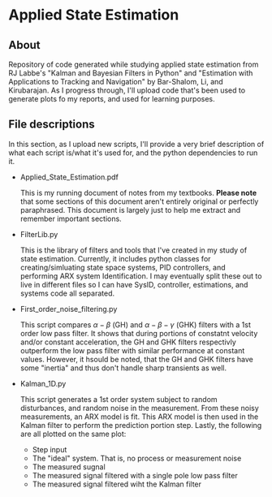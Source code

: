 # Applied State Estimation

## About
Repository of code generated while studying applied state estimation from RJ Labbe's "Kalman and Bayesian Filters in Python" and "Estimation with Applications to Tracking and Navigation" by Bar-Shalom, Li, and Kirubarajan. As I progress through, I'll upload code that's been used to generate plots fo my reports, and used for learning purposes.

## File descriptions
In this section, as I upload new scripts, I'll provide a very brief description of what each script is/what it's used for, and the python dependencies to run it.
- Applied_State_Estimation.pdf
  
    This is my running document of notes from my textbooks. **Please note** that some sections of this document aren't entirely original or perfectly paraphrased. This document is largely just to help me extract and remember important sections.
  
- FilterLib.py

    This is the library of filters and tools that I've created in my study of state estimation. Currently, it includes python classes for creating/simluating state space systems, PID controllers, and performing ARX system Identification. I may eventually split these out to live in different files so I can have SysID, controller, estimations, and systems code all separated.
  
- First_order_noise_filtering.py

    This script compares $\alpha-\beta$ (GH) and  $\alpha-\beta-\gamma$ (GHK) filters with a 1st order low pass filter. It shows that during portions of constatnt velocity and/or constant acceleration, the GH and GHK filters respectivly outperform the low pass filter with similar performance at constant values. However, it hsould be noted, that the GH and GHK filters have some "inertia" and thus don't handle sharp transients as well.
  
- Kalman_1D.py

  This script generates a 1st order system subject to random disturbances, and random noise in the measurement. From these noisy measurements, an ARX model is fit. This ARX model is then used in the Kalman filter to perform the prediction portion step. Lastly, the following are all plotted on the same plot:
  - Step input
  - The "ideal" system. That is, no process or measurement noise
  - The measured sugnal
  - The measured signal filtered with a single pole low pass filter
  - The measured signal filtered wiht the Kalman filter

